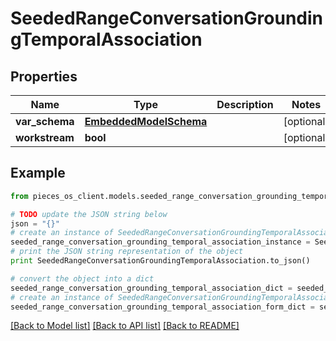 # SeededRangeConversationGroundingTemporalAssociation


## Properties
Name | Type | Description | Notes
------------ | ------------- | ------------- | -------------
**var_schema** | [**EmbeddedModelSchema**](EmbeddedModelSchema.md) |  | [optional] 
**workstream** | **bool** |  | [optional] 

## Example

```python
from pieces_os_client.models.seeded_range_conversation_grounding_temporal_association import SeededRangeConversationGroundingTemporalAssociation

# TODO update the JSON string below
json = "{}"
# create an instance of SeededRangeConversationGroundingTemporalAssociation from a JSON string
seeded_range_conversation_grounding_temporal_association_instance = SeededRangeConversationGroundingTemporalAssociation.from_json(json)
# print the JSON string representation of the object
print SeededRangeConversationGroundingTemporalAssociation.to_json()

# convert the object into a dict
seeded_range_conversation_grounding_temporal_association_dict = seeded_range_conversation_grounding_temporal_association_instance.to_dict()
# create an instance of SeededRangeConversationGroundingTemporalAssociation from a dict
seeded_range_conversation_grounding_temporal_association_form_dict = seeded_range_conversation_grounding_temporal_association.from_dict(seeded_range_conversation_grounding_temporal_association_dict)
```
[[Back to Model list]](../README.md#documentation-for-models) [[Back to API list]](../README.md#documentation-for-api-endpoints) [[Back to README]](../README.md)


